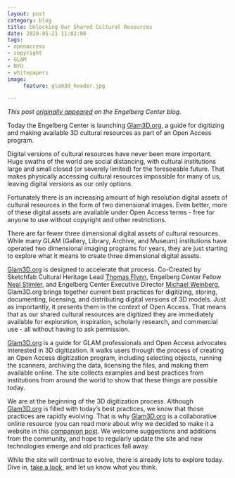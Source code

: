 ```yaml
---
layout: post
category: blog
title: Unlocking Our Shared Cultural Resources
date: 2020-05-21 11:02:00
tags:
- openaccess
- copyright
- GLAM
- NYU
- whitepapers
image:
     feature: glam3d_header.jpg

---
```


*This post [originally appeared](https://www.law.nyu.edu/centers/engelberg/news/2020-05-19-unlocking-our-shared-cultural-resources) on the Engelberg Center blog.*

Today the Engelberg Center is launching [Glam3D.org](https://glam3d.org/), a guide for digitizing and making available 3D cultural resources as part of an Open Access program.

Digital versions of cultural resources have never been more important. Huge swaths of the world are social distancing, with cultural institutions large and small closed (or severely limited) for the foreseeable future.  That makes physically accessing cultural resources impossible for many of us, leaving digital versions as our only options.

Fortunately there is an increasing amount of high resolution digital assets of cultural resources in the form of two dimensional images. Even better, more of these digital assets are available under Open Access terms - free for anyone to use without copyright and other restrictions.

There are far fewer three dimensional digital assets of cultural resources.  While many GLAM (Gallery, Library, Archive, and Museum) institutions have operated two dimensional imaging programs for years, they are just starting to explore what it means to create three dimensional digital assets.

[Glam3D.org](https://glam3d.org/) is designed to accelerate that process. Co-Created by Sketchfab Cultural Heritage Lead [Thomas Flynn](https://twitter.com/nebulousflynn), Engelberg Center Fellow [Neal Stimler](https://www.law.nyu.edu/centers/engelberg/team/stimler), and Engelberg Center Executive Director [Michael Weinberg](https://www.law.nyu.edu/centers/engelberg/team/weinberg), Glam3D.org brings together current best practices for digitizing, storing, documenting, licensing, and distributing digital versions of 3D models.  Just as importantly, it presents them in the context of Open Access. That means that as our shared cultural resources are digitized they are immediately available for exploration, inspiration, scholarly research, and commercial use - all without having to ask permission.

[Glam3D.org](https://glam3d.org/) is a guide for GLAM professionals and Open Access advocates interested in 3D digitization.  It walks users through the process of creating an Open Access digitization program, including selecting objects, running the scanners, archiving the data, licensing the files, and making them available online.  The site collects examples and best practices from institutions from around the world to show that these things are possible today.

We are at the beginning of the 3D digitization process.  Although [Glam3D.org](https://glam3d.org/) is filled with today’s best practices, we know that those practices are rapidly evolving.  That is why [Glam3D.org](https://glam3d.org/) is a collaborative online resource (you can read more about why we decided to make it a website in this [companion post](/blog/2020/05/21/glam3d-website-not-pdf/).  We welcome suggestions and additions from the community, and hope to regularly update the site and new technologies emerge and old practices fall away.

While the site will continue to evolve, there is already lots to explore today.  Dive in, [take a look](https://glam3d.org/), and let us know what you think.
